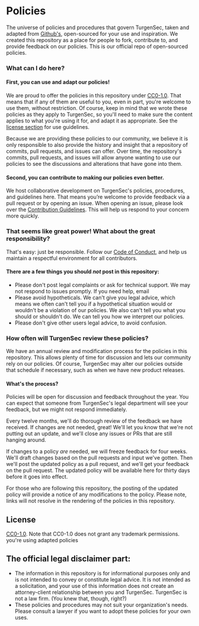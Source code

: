 # Policies

The universe of policies and procedures that govern TurgenSec, taken and adapted from [Github's](https://github.com/github/site-policy), open-sourced for your use and inspiration. We created this repository as a place for people to fork, contribute to, and provide feedback on our policies. This is our official repo of open-sourced policies.

### What can I do here?

#### First, you can use and adapt our policies!

We are proud to offer the policies in this repository under [CC0-1.0](#license). That means that if any of them are useful to you, even in part, you're welcome to use them, without restriction. Of course, keep in mind that we wrote these policies as they apply to TurgenSec, so you'll need to make sure the content applies to what you're using it for, and adapt it as appropriate. See the [license section](#license) for use guidelines.

Because we are providing these policies to our community, we believe it is only responsible to also provide the history and insight that a repository of commits, pull requests, and issues can offer. Over time, the repository's commits, pull requests, and issues will allow anyone wanting to use our policies to see the discussions and alterations that have gone into them.

#### Second, you can contribute to making our policies even better.

We host collaborative development on TurgenSec's policies, procedures, and guidelines here. That means you’re welcome to provide feedback via a pull request or by opening an issue. When opening an issue, please look over the [Contribution Guidelines](CONTRIBUTING.md). This will help us respond to your concern more quickly.

### That seems like great power! What about the great responsibility?

That's easy: just be responsible. Follow our [Code of Conduct](CODE_OF_CONDUCT.md), and help us maintain a respectful environment for all contributors.

#### There are a few things you should _not_ post in this repository:

- Please don't post legal complaints or ask for technical support. We may not respond to issues promptly. If you need help, email [](mailto:contact@turgensec.com)
-	Please avoid hypotheticals. We can't give you legal advice, which means we often can't tell you if a hypothetical situation would or wouldn't be a violation of our policies. We also can't tell you what you should or shouldn't do. We can tell you how we interpret our policies.
- Please don't give other users legal advice, to avoid confusion.

### How often will TurgenSec review these policies?

We have an annual review and modification process for the policies in this repository. This allows plenty of time for discussion and lets our community rely on our policies. Of course, TurgenSec may alter our policies outside that schedule if necessary, such as when we have new product releases.

#### What's the process?

Policies will be open for discussion and feedback throughout the year. You can expect that someone from TurgenSec's legal department will see your feedback, but we might not respond immediately.

Every twelve months, we'll do thorough review of the feedback we have received. If changes are not needed, great! We'll let you know that we're not putting out an update, and we'll close any issues or PRs that are still hanging around.

If changes to a policy _are_ needed, we will freeze feedback for four weeks. We'll draft changes based on the pull requests and input we've gotten. Then we'll post the updated policy as a pull request, and we'll get your feedback on the pull request. The updated policy will be available here for thirty days before it goes into effect.

For those who are following this repository, the posting of the updated policy will provide a notice of any modifications to the policy. Please note, links will not resolve in the rendering of the policies in this repository.

## License

[CC0-1.0](LICENSE.md). Note that CC0-1.0 does not grant any trademark permissions.
 you're using adapted policies

## The official legal disclaimer part:

- The information in this repository is for informational purposes only and is not intended to convey or constitute legal advice. It is not intended as a solicitation, and your use of this information does not create an attorney-client relationship between you and TurgenSec. TurgenSec is not a law firm. (You knew that, though, right?)
- These policies and procedures may not suit your organization's needs. Please consult a lawyer if you want to adopt these policies for your own uses.

